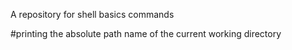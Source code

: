 A repository for shell basics commands

#printing the absolute path name of the current working directory

